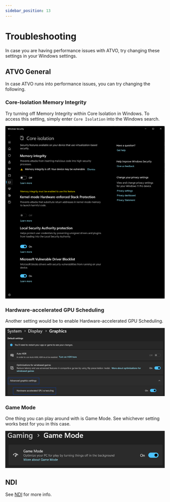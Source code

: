 ```yaml
---
sidebar_position: 13
---
```


# Troubleshooting

In case you are having performance issues with ATVO, try changing these settings in your Windows settings.

## ATVO General

In case ATVO runs into performance issues, you can try changing the following.

### Core-Isolation Memory Integrity

Try turning off Memory Integrity within Core Isolation in Windows. To access this setting,
simply enter `Core Isolation` into the Windows search.

![Core Isolation](../static/img/troubleshooting/core-isolation.png)

### Hardware-accelerated GPU Scheduling

Another setting would be to enable Hardware-accelerated GPU Scheduling.

![Hardware-accelerated GPU Scheduling](../static/img/troubleshooting/gpu-scheduling.png)

### Game Mode

One thing you can play around with is Game Mode. See whichever setting works best for you in this case.

![Game Mode](../static/img/troubleshooting/game-mode.png)

## NDI

See [NDI](./tools/ndi-recorder.md) for more info.
